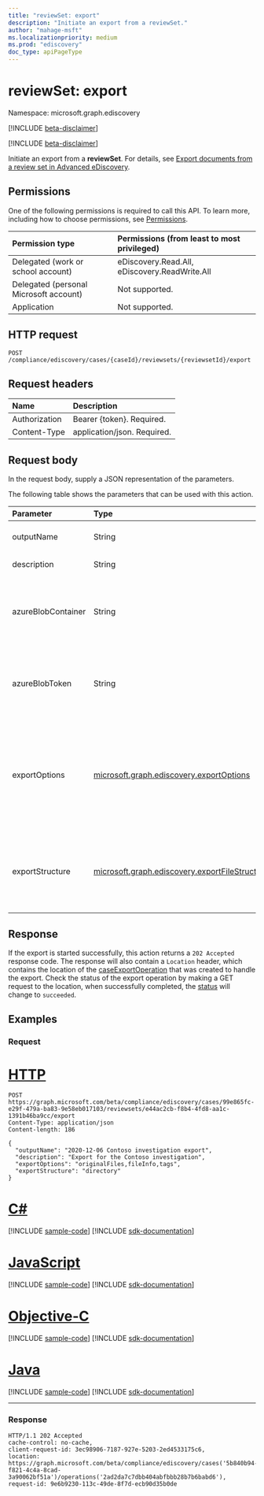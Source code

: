 ```yaml
---
title: "reviewSet: export"
description: "Initiate an export from a reviewSet."
author: "mahage-msft"
ms.localizationpriority: medium
ms.prod: "ediscovery"
doc_type: apiPageType
---
```


# reviewSet: export

Namespace: microsoft.graph.ediscovery

[!INCLUDE [beta-disclaimer](../../includes/beta-disclaimer.md)]

[!INCLUDE [beta-disclaimer](../../includes/ediscovery-model-A-and-B-disclaimer.md)]

Initiate an export from a **reviewSet**.  For details, see [Export documents from a review set in Advanced eDiscovery](/microsoft-365/compliance/export-documents-from-review-set).

## Permissions

One of the following permissions is required to call this API. To learn more, including how to choose permissions, see [Permissions](/graph/permissions-reference).

|Permission type|Permissions (from least to most privileged)|
|:---|:---|
|Delegated (work or school account)|eDiscovery.Read.All, eDiscovery.ReadWrite.All|
|Delegated (personal Microsoft account)|Not supported.|
|Application|Not supported.|

## HTTP request

<!-- {
  "blockType": "ignored"
}
-->

``` http
POST /compliance/ediscovery/cases/{caseId}/reviewsets/{reviewsetId}/export
```

## Request headers

|Name|Description|
|:---|:---|
|Authorization|Bearer {token}. Required.|
|Content-Type|application/json. Required.|

## Request body

In the request body, supply a JSON representation of the parameters.

The following table shows the parameters that can be used with this action.

|Parameter|Type|Description|
|:---|:---|:---|
|outputName|String| Name of the export. Required. |
|description|String| Description of the export |
|azureBlobContainer|String| When exporting to your own Azure storage account, this is the container URL. |
|azureBlobToken|String| When exporting to your own Azure storage account, SAS token for the container URL. |
|exportOptions| [microsoft.graph.ediscovery.exportOptions](../resources/ediscovery-caseexportoperation.md#exportoptions-values) |Specifies options that control the format of the export. Possible values are: `originalFiles`, `text`, `pdfReplacement`, `fileInfo`, `tags`.|
|exportStructure|[microsoft.graph.ediscovery.exportFileStructure](../resources/ediscovery-caseexportoperation.md#exportfilestructure-values)| Options that control file structure and packaging of the export. Possible values are: `none`, `directory`, `pst`.|

## Response

If the export is started successfully, this action returns a `202 Accepted` response code. The response will also contain a `Location` header, which contains the location of the [caseExportOperation](../resources/ediscovery-caseexportoperation.md) that was created to handle the export. Check the status of the export operation by making a GET request to the location, when successfully completed, the [status](../resources/ediscovery-caseoperation.md#caseoperationstatus-values) will change to `succeeded`.

## Examples

### Request


# [HTTP](#tab/http)
<!-- {
  "blockType": "request",
  "name": "reviewset_export"
}
-->

``` http
POST https://graph.microsoft.com/beta/compliance/ediscovery/cases/99e865fc-e29f-479a-ba83-9e58eb017103/reviewsets/e44ac2cb-f8b4-4fd8-aa1c-1391b46ba9cc/export
Content-Type: application/json
Content-length: 186

{
  "outputName": "2020-12-06 Contoso investigation export",
  "description": "Export for the Contoso investigation",
  "exportOptions": "originalFiles,fileInfo,tags",
  "exportStructure": "directory"
}
```
# [C#](#tab/csharp)
[!INCLUDE [sample-code](../includes/snippets/csharp/reviewset-export-csharp-snippets.md)]
[!INCLUDE [sdk-documentation](../includes/snippets/snippets-sdk-documentation-link.md)]

# [JavaScript](#tab/javascript)
[!INCLUDE [sample-code](../includes/snippets/javascript/reviewset-export-javascript-snippets.md)]
[!INCLUDE [sdk-documentation](../includes/snippets/snippets-sdk-documentation-link.md)]

# [Objective-C](#tab/objc)
[!INCLUDE [sample-code](../includes/snippets/objc/reviewset-export-objc-snippets.md)]
[!INCLUDE [sdk-documentation](../includes/snippets/snippets-sdk-documentation-link.md)]

# [Java](#tab/java)
[!INCLUDE [sample-code](../includes/snippets/java/reviewset-export-java-snippets.md)]
[!INCLUDE [sdk-documentation](../includes/snippets/snippets-sdk-documentation-link.md)]

---


### Response

<!-- {
  "blockType": "response",
  "truncated": true
}
-->

``` http
HTTP/1.1 202 Accepted
cache-control: no-cache,
client-request-id: 3ec98906-7187-927e-5203-2ed4533175c6,
location: https://graph.microsoft.com/beta/compliance/ediscovery/cases('5b840b94-f821-4c4a-8cad-3a90062bf51a')/operations('2ad2da7c7dbb404abfbbb28b7b6babd6'),
request-id: 9e6b9230-113c-49de-8f7d-ecb90d35b0de
```
